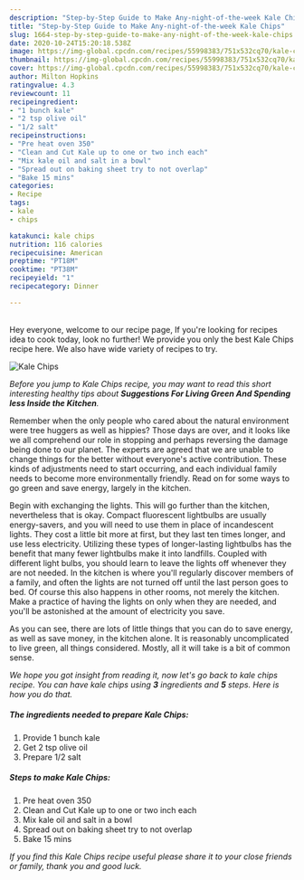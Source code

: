 ```yaml
---
description: "Step-by-Step Guide to Make Any-night-of-the-week Kale Chips"
title: "Step-by-Step Guide to Make Any-night-of-the-week Kale Chips"
slug: 1664-step-by-step-guide-to-make-any-night-of-the-week-kale-chips
date: 2020-10-24T15:20:18.538Z
image: https://img-global.cpcdn.com/recipes/55998383/751x532cq70/kale-chips-recipe-main-photo.jpg
thumbnail: https://img-global.cpcdn.com/recipes/55998383/751x532cq70/kale-chips-recipe-main-photo.jpg
cover: https://img-global.cpcdn.com/recipes/55998383/751x532cq70/kale-chips-recipe-main-photo.jpg
author: Milton Hopkins
ratingvalue: 4.3
reviewcount: 11
recipeingredient:
- "1 bunch kale"
- "2 tsp olive oil"
- "1/2 salt"
recipeinstructions:
- "Pre heat oven 350"
- "Clean and Cut Kale up to one or two inch each"
- "Mix kale oil and salt in a bowl"
- "Spread out on baking sheet try to not overlap"
- "Bake 15 mins"
categories:
- Recipe
tags:
- kale
- chips

katakunci: kale chips 
nutrition: 116 calories
recipecuisine: American
preptime: "PT18M"
cooktime: "PT38M"
recipeyield: "1"
recipecategory: Dinner

---
```

<br>
Hey everyone, welcome to our recipe page, If you're looking for recipes idea to cook today, look no further! We provide you only the best Kale Chips recipe here. We also have wide variety of recipes to try.
<br>


![Kale Chips](https://img-global.cpcdn.com/recipes/55998383/751x532cq70/kale-chips-recipe-main-photo.jpg)

<i>Before you jump to Kale Chips recipe, you may want to read this short interesting healthy tips about 
<strong>Suggestions For Living Green And Spending less Inside the Kitchen</strong>.</i>
</br>

Remember when the only people who cared about the natural environment were tree huggers as well as hippies? Those days are over, and it looks like we all comprehend our role in stopping and perhaps reversing the damage being done to our planet. The experts are agreed that we are unable to change things for the better without everyone's active contribution. These kinds of adjustments need to start occurring, and each individual family needs to become more environmentally friendly. Read on for some ways to go green and save energy, largely in the kitchen.

Begin with exchanging the lights. This will go further than the kitchen, nevertheless that is okay. Compact fluorescent lightbulbs are usually energy-savers, and you will need to use them in place of incandescent lights. They cost a little bit more at first, but they last ten times longer, and use less electricity. Utilizing these types of longer-lasting lightbulbs has the benefit that many fewer lightbulbs make it into landfills. Coupled with different light bulbs, you should learn to leave the lights off whenever they are not needed. In the kitchen is where you'll regularly discover members of a family, and often the lights are not turned off until the last person goes to bed. Of course this also happens in other rooms, not merely the kitchen. Make a practice of having the lights on only when they are needed, and you'll be astonished at the amount of electricity you save.

As you can see, there are lots of little things that you can do to save energy, as well as save money, in the kitchen alone. It is reasonably uncomplicated to live green, all things considered. Mostly, all it will take is a bit of common sense.


<i>We hope you got insight from reading it, now let's go back to kale chips recipe. You can have kale chips using <strong>3</strong> ingredients and <strong>5</strong> steps. Here is how you do that.
</i>

##### The ingredients needed to prepare Kale Chips:

1. Provide 1 bunch kale
1. Get 2 tsp olive oil
1. Prepare 1/2 salt


##### Steps to make Kale Chips:

1. Pre heat oven 350
1. Clean and Cut Kale up to one or two inch each
1. Mix kale oil and salt in a bowl
1. Spread out on baking sheet try to not overlap
1. Bake 15 mins


<i>If you find this Kale Chips recipe useful please share it to your close friends or family, thank you and good luck.</i>
